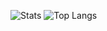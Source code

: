 ![Stats](https://github-readme-stats.vercel.app/api?username=frat-i&theme=react&show_icons=true&include_all_commits=true&hide=issues&line_height=24)
![Top Langs](https://github-readme-stats.vercel.app/api/top-langs/?username=frat-i&layout=compact&theme=react&card_width=290)
